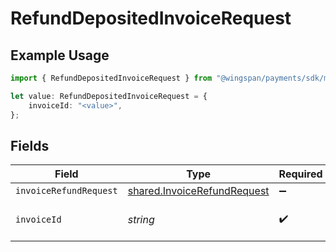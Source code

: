 # RefundDepositedInvoiceRequest

## Example Usage

```typescript
import { RefundDepositedInvoiceRequest } from "@wingspan/payments/sdk/models/operations";

let value: RefundDepositedInvoiceRequest = {
    invoiceId: "<value>",
};
```

## Fields

| Field                                                                             | Type                                                                              | Required                                                                          | Description                                                                       |
| --------------------------------------------------------------------------------- | --------------------------------------------------------------------------------- | --------------------------------------------------------------------------------- | --------------------------------------------------------------------------------- |
| `invoiceRefundRequest`                                                            | [shared.InvoiceRefundRequest](../../../sdk/models/shared/invoicerefundrequest.md) | :heavy_minus_sign:                                                                | N/A                                                                               |
| `invoiceId`                                                                       | *string*                                                                          | :heavy_check_mark:                                                                | Unique identifier of an invoice                                                   |